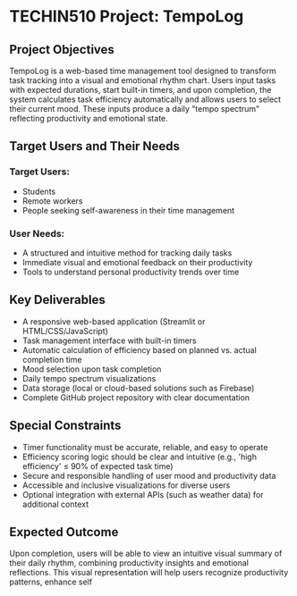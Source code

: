 # TECHIN510 Project: TempoLog

## Project Objectives
TempoLog is a web-based time management tool designed to transform task tracking into a visual and emotional rhythm chart. Users input tasks with expected durations, start built-in timers, and upon completion, the system calculates task efficiency automatically and allows users to select their current mood. These inputs produce a daily "tempo spectrum" reflecting productivity and emotional state.

## Target Users and Their Needs
### Target Users:
- Students
- Remote workers
- People seeking self-awareness in their time management

### User Needs:
- A structured and intuitive method for tracking daily tasks
- Immediate visual and emotional feedback on their productivity
- Tools to understand personal productivity trends over time

## Key Deliverables
- A responsive web-based application (Streamlit or HTML/CSS/JavaScript)
- Task management interface with built-in timers
- Automatic calculation of efficiency based on planned vs. actual completion time
- Mood selection upon task completion
- Daily tempo spectrum visualizations
- Data storage (local or cloud-based solutions such as Firebase)
- Complete GitHub project repository with clear documentation

## Special Constraints
- Timer functionality must be accurate, reliable, and easy to operate
- Efficiency scoring logic should be clear and intuitive (e.g., 'high efficiency' ≤ 90% of expected task time)
- Secure and responsible handling of user mood and productivity data
- Accessible and inclusive visualizations for diverse users
- Optional integration with external APIs (such as weather data) for additional context

## Expected Outcome
Upon completion, users will be able to view an intuitive visual summary of their daily rhythm, combining productivity insights and emotional reflections. This visual representation will help users recognize productivity patterns, enhance self

